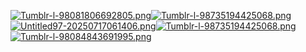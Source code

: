 [![Tumblr-l-98081806692805.png](https://i.postimg.cc/c47qrJPX/Tumblr-l-98081806692805.png)](https://postimg.cc/vcm2KGYV)[![Tumblr-l-98735194425068.png](https://i.postimg.cc/v8JgGPd5/Tumblr-l-98735194425068.png)](https://postimg.cc/MXYKDmHG)[![Untitled97-20250717061406.png](https://i.postimg.cc/QMbvSnj5/Untitled97-20250717061406.png)](https://postimg.cc/1g8W3Bn5)[![Tumblr-l-98735194425068.png](https://i.postimg.cc/v8JgGPd5/Tumblr-l-98735194425068.png)](https://postimg.cc/MXYKDmHG)[![Tumblr-l-98084843691995.png](https://i.postimg.cc/P5dgZjjh/Tumblr-l-98084843691995.png)](https://postimg.cc/sv0Hdbx0)